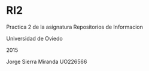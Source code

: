 # RI2
Practica 2 de la asignatura Repositorios de Informacion

Universidad de Oviedo

2015

Jorge Sierra Miranda
UO226566

